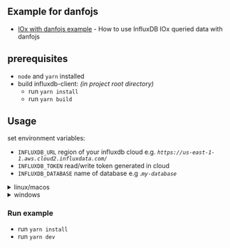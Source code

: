 ## Example for danfojs

- [IOx with danfojs example](./src/index.ts) - How to use InfluxDB IOx queried data with danfojs

## prerequisites
  - `node` and `yarn` installed
  - build influxdb-client: *(in project root directory)*
    - run `yarn install`
    - run `yarn build`

## Usage

set environment variables:

- `INFLUXDB_URL` region of your influxdb cloud e.g. *`https://us-east-1-1.aws.cloud2.influxdata.com/`*
- `INFLUXDB_TOKEN` read/write token generated in cloud
- `INFLUXDB_DATABASE` name of database e.g .*`my-database`*

<details>
  <summary>linux/macos</summary>

```sh
export INFLUXDB_URL="<url>"
export INFLUXDB_DATABASE="<database>"
export INFLUXDB_TOKEN="<token>"
```

</details>

<details>
  <summary>windows</summary>

### powershell

```powershell
$env:INFLUXDB_URL="<url>"
$env:INFLUXDB_DATABASE="<database>"
$env:INFLUXDB_TOKEN="<token>"
```

### cmd

```console
set INFLUXDB_URL=<url>
set INFLUXDB_DATABASE=<database>
set INFLUXDB_TOKEN=<token>
```

</details>

### Run example
- run `yarn install`
- run `yarn dev`


